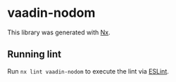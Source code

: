 # vaadin-nodom

This library was generated with [Nx](https://nx.dev).

## Running lint

Run `nx lint vaadin-nodom` to execute the lint via [ESLint](https://eslint.org/).
